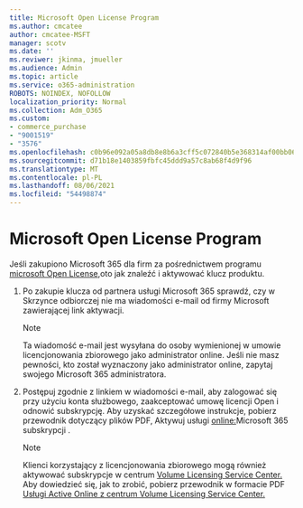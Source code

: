 ```yaml
---
title: Microsoft Open License Program
ms.author: cmcatee
author: cmcatee-MSFT
manager: scotv
ms.date: ''
ms.reviwer: jkinma, jmueller
ms.audience: Admin
ms.topic: article
ms.service: o365-administration
ROBOTS: NOINDEX, NOFOLLOW
localization_priority: Normal
ms.collection: Adm_O365
ms.custom:
- commerce_purchase
- "9001519"
- "3576"
ms.openlocfilehash: c0b96e092a05a8db8e8b6a3cff5c072840b5e368314af00bb065e03149df6b60
ms.sourcegitcommit: d71b18e1403859fbfc45ddd9a57c8ab68f4d9f96
ms.translationtype: MT
ms.contentlocale: pl-PL
ms.lasthandoff: 08/06/2021
ms.locfileid: "54498874"
---
```

# <a name="microsoft-open-license-program"></a>Microsoft Open License Program

Jeśli zakupiono Microsoft 365 dla firm za pośrednictwem programu [microsoft Open License,](https://go.microsoft.com/fwlink/p/?LinkID=613298)oto jak znaleźć i aktywować klucz produktu.

1. Po zakupie klucza od partnera usługi Microsoft 365 sprawdź, czy w Skrzynce odbiorczej nie ma wiadomości e-mail od firmy Microsoft zawierającej link aktywacji.

    > [!NOTE]
    > Ta wiadomość e-mail jest wysyłana do osoby wymienionej w umowie licencjonowania zbiorowego jako administrator online. Jeśli nie masz pewności, kto został wyznaczony jako administrator online, zapytaj swojego Microsoft 365 administratora.
1. Postępuj zgodnie z linkiem w wiadomości e-mail, aby zalogować się przy użyciu konta służbowego, zaakceptować umowę licencji Open i odnowić subskrypcję. Aby uzyskać szczegółowe instrukcje, pobierz przewodnik dotyczący plików PDF, Aktywuj usługi [online:](https://go.microsoft.com/fwlink/p/?LinkId=618100)Microsoft 365 subskrypcji .

    > [!NOTE]
    > Klienci korzystający z licencjonowania zbiorowego mogą również aktywować subskrypcje w centrum [Volume Licensing Service Center.](https://go.microsoft.com/fwlink/p/?LinkID=282016) Aby dowiedzieć się, jak to zrobić, pobierz przewodnik w formacie PDF [Usługi Active Online z centrum Volume Licensing Service Center.](https://go.microsoft.com/fwlink/p/?LinkId=618096)